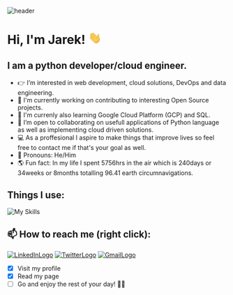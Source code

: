 ![header](https://capsule-render.vercel.app/api?type=waving&color=auto&height=260&section=header&text=jarek-pacocha&fontSize=90&animation=fadeIn&fontAlignY=38&desc=Hello%20and%20welcome%20to%20my%20GitHub%20profile!&descAlignY=53&descAlign=68)
# Hi, I'm Jarek! [<img src="https://raw.githubusercontent.com/ABSphreak/ABSphreak/master/gifs/Hi.gif" width="30px">](https://www.linkedin.com/in/jaroslaw-pacocha)

## I am a python developer/cloud engineer.

- :point_right:	I’m interested in web development, cloud solutions, DevOps and data engineering.
- :hammer: I'm currently working on contributing to interesting Open Source projects.
- :seedling:	I'm currenly also learning Google Cloud Platform (GCP) and SQL.
- :handshake:	 I’m open to collaborating on usefull applications of Python language as well as implementing cloud driven solutions.  
- 💻 As a proffesional I aspire to make things that improve lives so feel free to contact me if that's your goal as well.
- :slightly_smiling_face:	Pronouns: He/Him
- :earth_americas:	Fun fact: In my life I spent 5756hrs in the air which is 240days or 34weeks or 8months totalling 96.41 earth circumnavigations. 

## Things I use:
![My Skills](https://skillicons.dev/icons?i=py,django,bootstrap,html,css,gcp,docker,git,github,vscode)


## 📫 How to reach me (right click):
[![LinkedInLogo](https://img.shields.io/badge/LinkedIn-0077B5?style=for-the-badge&logo=linkedin&logoColor=white)](https://www.linkedin.com/in/jaroslaw-pacocha)
[![TwitterLogo](https://img.shields.io/badge/Twitter-1DA1F2?style=for-the-badge&logo=twitter&logoColor=white)](https://twitter.com/thlyer)
[![GmailLogo](https://img.shields.io/badge/Gmail-D14836?style=for-the-badge&logo=gmail&logoColor=white)](mailto:jarek.pacocha@gmail.com)

- [x] Visit my profile
- [x] Read my page
- [ ] Go and enjoy the rest of your day! :fist_right::fist_left:	
